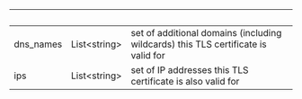 <!-- Code generated for API Clients. DO NOT EDIT. -->

| &nbsp; | &nbsp; | &nbsp; |
|---|---|---|
| dns_names | List&lt;string&gt; | set of additional domains (including wildcards) this TLS certificate is valid for |
| ips | List&lt;string&gt; | set of IP addresses this TLS certificate is also valid for |